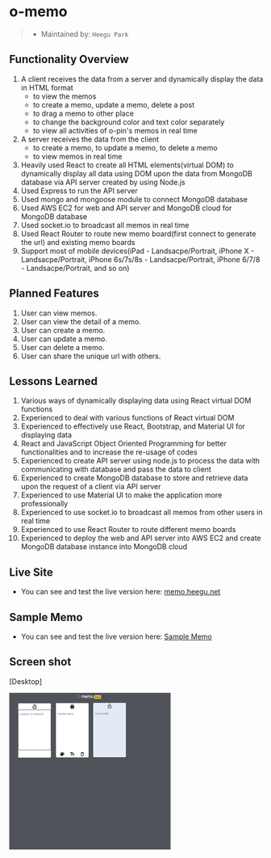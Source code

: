 # o-memo

> - Maintained by: `Heegu Park`

## Functionality Overview
1. A client receives the data from a server and dynamically display the data in HTML format
    - to view the memos
    - to create a memo, update a memo, delete a post
    - to drag a memo to other place
    - to change the background color and text color separately
    - to view all activities of o-pin's memos in real time
2. A server receives the data from the client
    - to create a memo, to update a memo, to delete a memo
    - to view memos in real time
3. Heavily used React to create all HTML elements(virtual DOM) to dynamically display all data using DOM upon the data from MongoDB database via API server created by using Node.js
4. Used Express to run the API server
5. Used mongo and mongoose module to connect MongoDB database
6. Used AWS EC2 for web and API server and MongoDB cloud for MongoDB database
7. Used socket.io to broadcast all memos in real time
8. Used React Router to route new memo board(first connect to generate the url) and existing memo boards
9. Support most of mobile devices(iPad - Landsacpe/Portrait, iPhone X - Landsacpe/Portrait, iPhone 6s/7s/8s - Landsacpe/Portrait, iPhone 6/7/8 - Landsacpe/Portrait, and so on)

## Planned Features
1. User can view memos.
2. User can view the detail of a memo.
3. User can create a memo.
5. User can update a memo.
6. User can delete a memo.
7. User can share the unique url with others.

## Lessons Learned
1. Various ways of dynamically displaying data using React virtual DOM functions
2. Experienced to deal with various functions of React virtual DOM
3. Experienced to effectively use React, Bootstrap, and Material UI for displaying data
4. React and JavaScript Object Oriented Programming for better functionalities and to increase the re-usage of codes
5. Experienced to create API server using node.js to process the data with communicating with database and pass the data to client
6. Experienced to create MongoDB database to store and retrieve data upon the request of a client via API server
7. Experienced to use Material UI to make the application more professionally
8. Experienced to use socket.io to broadcast all memos from other users in real time
9. Experienced to use React Router to route different memo boards
10. Experienced to deploy the web and API server into AWS EC2 and create MongoDB database instance into MongoDB cloud

## Live Site
* You can see and test the live version here: <a href="https://memo.heegu.net" target="blank">memo.heegu.net</a>

## Sample Memo
* You can see and test the live version here: <a href="https://memo.heegu.net/sample" target="blank">Sample Memo</a>

## Screen shot
[Desktop]

![Omega Memo](https://github.com/heegupark/omega-memo/blob/master/memo-ss-001.gif)
